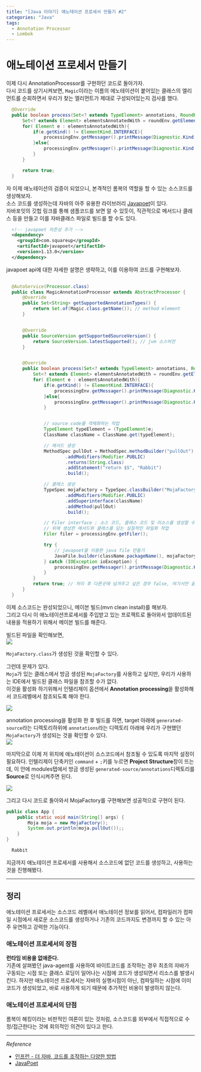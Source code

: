```yaml
---
title: "[Java 이야기] 애노테이션 프로세서 만들기 #2"  
categories: "Java"
tags:
  - Annotation Processor
  - Lombok
---
```


# 애노테이션 프로세서 만들기  
이제 다시 AnnotationProcessor를 구현하던 코드로 돌아가자.  
다시 코드를 상기시켜보면, `Magic`이라는 이름의 에노테이션이 붙어있는 클래스의 엘리먼트를 순회하면서 우리가 찾는 엘리먼트가 제대로 구성되어있는지 검사를 했다.
~~~java
  @Override
  public boolean process(Set<? extends TypeElement> annotations, RoundEnvironment roundEnv) {
      Set<? extends Element> elementsAnnotatedWith = roundEnv.getElementsAnnotatedWith(Magic.class);
      for( Element e : elementsAnnotatedWith){
          if(e.getKind() != ElementKind.INTERFACE){
              processingEnv.getMessager().printMessage(Diagnostic.Kind.ERROR, "Magic annotation cant not be casted." + e.getSimpleName());
          }else{
              processingEnv.getMessager().printMessage(Diagnostic.Kind.NOTE, "Processing " + e.getSimpleName());
          }
      }

      return true;
  }
~~~

자 이제 애노테이션의 검증이 되었으니, 본격적인 롬복의 역할을 할 수 있는 소스코드를 생상해보자.  
소스 코드를 생성하는데 자바의 아주 유용한 라이브러리 [Javapoet](https://github.com/square/javapoet)이 있다.  
자바포잇의 깃헙 링크를 통해 샘플코드를 보면 알 수 있듯이, 직관적으로 메서드나 클래스 등을 만들고 이를 자바클래스 파일로 빌드를 할 수도 있다.

~~~xml
  <!-- javapoet 의존성 추가 -->
  <dependency>
    <groupId>com.squareup</groupId>
    <artifactId>javapoet</artifactId>
    <version>1.13.0</version>
  </dependency>
~~~

javapoet api에 대한 자세한 설명은 생략하고, 이를 이용하여 코드를 구현해보자.

~~~java
  
  @AutoService(Processor.class)
  public class MagicAnnotationProcessor extends AbstractProcessor {
      @Override
      public Set<String> getSupportedAnnotationTypes() {
          return Set.of(Magic.class.getName()); // method element
      }


      @Override
      public SourceVersion getSupportedSourceVersion() {
          return SourceVersion.latestSupported(); // jvm 소스버전
      }


      @Override
      public boolean process(Set<? extends TypeElement> annotations, RoundEnvironment roundEnv) {
          Set<? extends Element> elementsAnnotatedWith = roundEnv.getElementsAnnotatedWith(Magic.class);
          for( Element e : elementsAnnotatedWith){
              if(e.getKind() != ElementKind.INTERFACE){
                  processingEnv.getMessager().printMessage(Diagnostic.Kind.ERROR, "Magic annotation cant not be casted." + e.getSimpleName());
              }else{
                  processingEnv.getMessager().printMessage(Diagnostic.Kind.NOTE, "Processing " + e.getSimpleName());
              }


              // source code를 객체화하는 작업
              TypeElement typeElement = (TypeElement)e;
              ClassName className = ClassName.get(typeElement);

              // 메서드 생성
              MethodSpec pullOut = MethodSpec.methodBuilder("pullOut") // 메서드명
                      .addModifiers(Modifier.PUBLIC)                   // 접근제어자 설정
                      .returns(String.class)                           // 리턴 타입
                      .addStatement("return $S", "Rabbit")             // 상태 정의
                      .build();

              // 클래스 생성
              TypeSpec mojaFactory = TypeSpec.classBuilder("MojaFactory") // 클래스명(풀패키지명이 아닌 SimpleClass명)
                      .addModifiers(Modifier.PUBLIC)                      // 접근 제어자
                      .addSuperinterface(className)                       // 구현하고자하는 인터페이스
                      .addMethod(pullOut)                                 // 클래스에 포함할 메서드 추가
                      .build();

              // Filer interface : 소스 코드, 클래스 코드 및 리소스를 생성할 수 있는 인터페이스
              // 위에 생성한 메서드와 클래스를 담는 실질적인 파일화 작업
              Filer filer = processingEnv.getFiler();

              try {
                  // javapoet을 이용한 java file 만들기
                  JavaFile.builder(className.packageName(), mojaFactory).build().writeTo(filer);
              } catch (IOException ioException) {
                  processingEnv.getMessager().printMessage(Diagnostic.Kind.ERROR, "FATAL ERROR" + e);
              }
          }
          return true; // 처리 후 다른곳에 넘겨주고 싶은 경우 false, 여기서만 끝낼거면 true
      }
  }


~~~

이제 소스코드는 완성되었으니, 메이븐 빌드(mvn clean install)를 해보자.  
그리고 다시 이 애노테이션프로세서를 주입받고 있는 프로젝트로 돌아와서 업데이트된 내용을 적용하기 위해서 메이븐 빌드를 해준다.  

빌드된 파일을 확인해보면,  
![](/assets/images/study/dev/2020/theJava/18_moja_factory_anno.png)

`MojaFactory.class`가 생성된 것을 확인할 수 있다.

그런데 문제가 있다.  
`Moja`가 있는 클래스에서 방금 생성된 `MojaFactory`를 사용하고 싶지만, 우리가 사용하는 IDE에서 빌드된 클래스 파일을 참조할 수가 없다.  
이것을 활성화 하기위해서 인텔리제이 옵션에서 **Annotation processing**을 활성화해서 코드레벨에서 참조되도록 해야 한다.  

![](/assets/images/study/dev/2020/theJava/18_annotation_processing_enable.png)

annotation processing을 활성화 한 후 빌드를 하면, target 아래에 `generated-source`라는 디렉토리하위에 `annotations`라는 디렉토리 아래에 우리가 구현했던 `MojaFactory`가 생성되는 것을 확인할 수 있다.  
![](/assets/images/study/dev/2020/theJava/18_after_build_generated_sources.png)

마지막으로 이제 저 위치에 애노테이션이 소스코드에서 참조될 수 있도록 마지막 설정이 필요하다.
인텔리제이 단축키인 `command` + `;`키를 누르면 **Project Structure**창이 뜨는데, 이 안에 modules탭에서 방금 생성된 `generated-source/annotations`디렉토리를 **Source**로 인식시켜주면 된다.

![](/assets/images/study/dev/2020/theJava/18_applied_annotation_source.png)

그리고 다시 코드로 돌아와서 MojaFactory를 구현해보면 성공적으로 구현이 된다.

~~~java
public class App {
    public static void main(String[] args) {
        Moja moja = new MojaFactory();
        System.out.println(moja.pullOut());;
    }
}
~~~

~~~bash
  Rabbit
~~~

지금까지 애노테이션 프로세서를 사용해서 소스코드에 없던 코드를 생성하고, 사용하는 것을 진행해봤다.

---

## 정리
애노테이션 프로세서는 소스코드 레벨에서 애노테이션 정보를 읽어서, 컴파일러가 컴파일 시점에서 새로운 소스코드를 생성하거나 기존의 코드까지도 변경까지 할 수 있는 아주 유연하고 강력한 기능이다.  

### 애노테이션 프로세서의 장점
**런타임 비용을 없애준다.**  
기존에 살펴봤던 java-agent를 사용하여 바이트코드를 조작하는 경우 최초의 자바가 구동되는 시점 또는 클래스 로딩이 일어나는 시점에 코드가 생성되면서 리소스를 발생시킨다. 하지만 애노테이션 프로세서는 자바의 실행시점이 아닌, 컴파일하는 시점에 이미 코드가 생성되었고, 바로 사용하게 되기 때문에 추가적인 비용이 발생하지 않는다.

### 애노테이션 프로세서의 단점  
롬복이 해킹이라는 비판적인 여론이 있는 것처럼, 소스코드를 외부에서 직접적으로 수정/접근한다는 것에 회의적인 의견이 있다고 한다.  


---

*Reference*
- [인프런 - 더 자바, 코드를 조작하는 다양한 방법](https://www.inflearn.com/course/the-java-code-manipulation)
- [JavaPoet](https://github.com/square/javapoet)